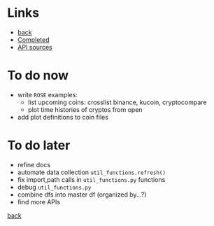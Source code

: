 # Links
- [back](../README)
- [Completed](./completed)
- [API sources](./APIsources)

# To do now 
- write `ROSE` examples:
	- list upcoming coins: crosslist binance, kucoin, cryptocompare
	- plot time histories of cryptos from open 
- add plot definitions to coin files

# To do later
- refine docs
- automate data collection `util_functions.refresh()`
- fix import,path calls in `util_functions.py` functions
- debug `util_functions.py`
- combine dfs into master df (organized by...?)
- find more APIs

[back](./README.md)